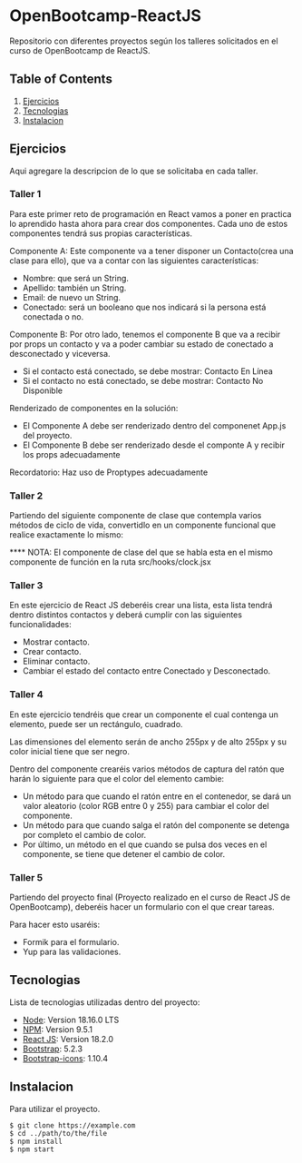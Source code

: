 # OpenBootcamp-ReactJS
Repositorio con diferentes proyectos según los talleres solicitados en el curso de OpenBootcamp de ReactJS.

## Table of Contents
1. [Ejercicios](#ejercicios)
2. [Tecnologias](#tecnologias)
3. [Instalacion](#instalacion)

## Ejercicios
Aqui agregare la descripcion de lo que se solicitaba en cada taller.

### Taller 1
Para este primer reto de programación en React vamos a poner en practica lo aprendido hasta ahora para crear dos componentes.
Cada uno de estos componentes tendrá sus propias características.

Componente A: Este componente va a tener disponer un Contacto(crea una clase para ello), que va a contar con las siguientes características:

* Nombre: que será un String.
* Apellido: también un String.
* Email: de nuevo un String.
* Conectado: será un booleano que nos indicará si la persona está conectada o no.

Componente B: Por otro lado, tenemos el componente B que va a recibir por props un contacto y va a poder cambiar su estado de conectado a desconectado y viceversa.

* Si el contacto está conectado, se debe mostrar: Contacto En Línea
* Si el contacto no está conectado, se debe mostrar: Contacto No Disponible

Renderizado de componentes en la solución:

* El Componente A debe ser renderizado dentro del componenet App.js del proyecto.
* El Componente B debe ser renderizado desde el componte A y recibir los props adecuadamente

Recordatorio: Haz uso de Proptypes adecuadamente

### Taller 2
Partiendo del siguiente componente de clase que contempla varios métodos de ciclo de vida, convertidlo en un componente funcional que realice exactamente lo mismo:

**** NOTA: El componente de clase del que se habla esta en el mismo componente de función en la ruta src/hooks/clock.jsx

### Taller 3
En este ejercicio de React JS deberéis crear una lista, esta lista tendrá dentro distintos contactos y deberá cumplir con las siguientes funcionalidades:

* Mostrar contacto.
* Crear contacto.
* Eliminar contacto.
* Cambiar el estado del contacto entre Conectado y Desconectado.

### Taller 4
En este ejercicio tendréis que crear un componente el cual contenga un elemento, puede ser un rectángulo, cuadrado.

Las dimensiones del elemento serán de ancho 255px y de alto 255px y su color inicial tiene que ser negro.

Dentro del componente crearéis varios métodos de captura del ratón que harán lo siguiente para que el color del elemento cambie:

* Un método para que cuando el ratón entre en el contenedor, se dará un valor aleatorio (color RGB entre 0 y 255) para cambiar el color del componente.
* Un método para que cuando salga el ratón del componente se detenga por completo el cambio de color.
* Por último, un método en el que cuando se pulsa dos veces en el componente, se tiene que detener el cambio de color.

### Taller 5
Partiendo del proyecto final (Proyecto realizado en el curso de React JS de OpenBootcamp), deberéis hacer un formulario con el que crear tareas. 

Para hacer esto usaréis:

* Formik para el formulario.
* Yup para las validaciones.

## Tecnologias
Lista de tecnologias utilizadas dentro del proyecto:
* [Node](https://nodejs.org/en): Version 18.16.0 LTS
* [NPM](https://example.com): Version 9.5.1
* [React JS](https://legacy.reactjs.org/docs/getting-started.html): Version 18.2.0 
* [Bootstrap](https://getbootstrap.com/): 5.2.3
* [Bootstrap-icons](https://icons.getbootstrap.com/): 1.10.4
## Instalacion
Para utilizar el proyecto. 
```
$ git clone https://example.com
$ cd ../path/to/the/file
$ npm install
$ npm start
